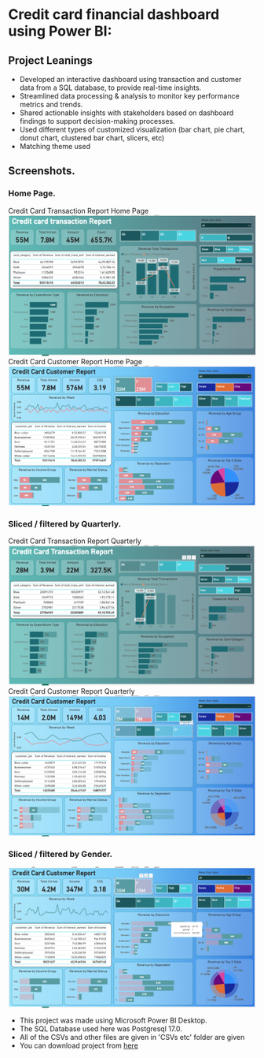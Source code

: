 # Credit card financial dashboard using Power BI:

## Project Leanings

- Developed an interactive dashboard using transaction and customer data from a SQL database, to provide real-time insights.
- Streamlined data processing & analysis to monitor key performance metrics and trends.
- Shared actionable insights with stakeholders based on dashboard findings to support decision-making processes.
- Used different types of customized visualization (bar chart, pie chart, donut chart, clustered bar chart, slicers, etc)
- Matching theme used 

## Screenshots.
### Home Page.
Credit Card Transaction Report Home Page
![alt text](<Screenshots/CCT Home.png>)
Credit Card Customer Report Home Page
![alt text](<Screenshots/CCC R.png>)

### Sliced / filtered by Quarterly.
Credit Card Transaction Report Quarterly
![alt text](<Screenshots/CCT Quarterly .png>)
Credit Card Customer Report Quarterly
![alt text](<Screenshots/CCC R Quarterly.png>)

### Sliced / filtered by Gender.
![alt text](<Screenshots/CCC by gender.png>)

- This project was made using Microsoft Power BI Desktop.
- The SQL Database used here was Postgresql 17.0.
- All of the CSVs and other files are given in 'CSVs etc' folder are given
- You can download project from [here](https://downgit.evecalm.com/#/home?url=https://github.com/shubhamjoshi32/Projects/tree/main/Data%20Analytics/Power%20BI/Credit%20Card%20Report)
